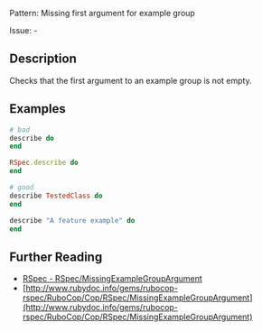Pattern: Missing first argument for example group

Issue: -

## Description

Checks that the first argument to an example group is not empty.

## Examples

```ruby
# bad
describe do
end

RSpec.describe do
end

# good
describe TestedClass do
end

describe "A feature example" do
end
```

## Further Reading

* [RSpec - RSpec/MissingExampleGroupArgument](https://rubocop-rspec.readthedocs.io/en/latest/cops_rspec/#rspecmissingexamplegroupargument)
* [http://www.rubydoc.info/gems/rubocop-rspec/RuboCop/Cop/RSpec/MissingExampleGroupArgument](http://www.rubydoc.info/gems/rubocop-rspec/RuboCop/Cop/RSpec/MissingExampleGroupArgument)

